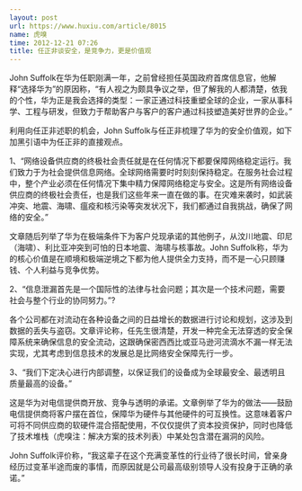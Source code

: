 ```yaml
---
layout: post
url: https://www.huxiu.com/article/8015
name: 虎嗅
time: 2012-12-21 07:26
title: 任正非谈安全，是竞争力，更是价值观
---
```

John Suffolk在华为任职刚满一年，之前曾经担任英国政府首席信息官，他解释“选择华为”的原因称，“有人视之为颇具争议之举，但了解我的人都清楚，依我的个性，华为正是我会选择的类型：一家正通过科技重塑全球的企业，一家从事科学、工程与研发，但致力于帮助客户与客户的客户通过科技塑造美好世界的企业。”

利用向任正非述职的机会，John Suffolk与任正非梳理了华为的安全价值观，如下加黑引语中为任正非的直接观点。

1、“网络设备供应商的终极社会责任就是在任何情况下都要保障网络稳定运行。我们致力于为社会提供信息网络。全球网络需要时时刻刻保持稳定。在服务社会过程中，整个产业必须在任何情况下集中精力保障网络稳定与安全。这是所有网络设备供应商的终极社会责任，也是我们这些年来一直在做的事。在灾难来袭时，如武装冲突、地震、海啸、瘟疫和核污染等突发状况下，我们都通过自我挑战，确保了网络的安全。”

文章随后列举了华为在极端条件下为客户兑现承诺的其他例子，从汶川地震、印尼（海啸）、利比亚冲突到可怕的日本地震、海啸与核事故。John Suffolk称，华为的核心价值是在顺境和极端逆境之下都为他人提供全力支持，而不是一心只顾赚钱、个人利益与竞争优势。

2、“信息泄漏首先是一个国际性的法律与社会问题；其次是一个技术问题，需要社会与整个行业的协同努力。”?

各个公司都在对流动在各种设备之间的日益增长的数据进行讨论和规划，这涉及到数据的丢失与盗窃。文章评论称，任先生很清楚，开发一种完全无法穿透的安全保障系统来确保信息的安全流动，这跟确保密西西比或亚马逊河流滴水不漏一样无法实现，尤其考虑到信息技术的发展总是比网络安全保障先行一步。

3、“我们下定决心进行内部调整，以保证我们的设备成为全球最安全、最透明且质量最高的设备。”

这是华为对电信提供商开放、竞争与透明的承诺。文章例举了华为的做法——鼓励电信提供商将客户摆在首位，保障华为硬件与其他硬件的可互换性。这意味着客户可将不同供应商的软硬件混合搭配使用，不仅仅提供了资本投资保护，同时也降低了技术堆栈（虎嗅注：解决方案的技术列表）中某处包含潜在漏洞的风险。

John Suffolk评价称，“我这辈子在这个充满变革性的行业待了很长时间，曾亲身经历过变革半途而废的事情，而原因就是公司最高级别领导人没有投身于正确的承诺。”

